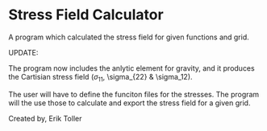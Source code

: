 # Stress Field Calculator
A program which calculated the stress field for given functions and grid.

UPDATE:

The program now includes the anlytic element for gravity, and it produces the Cartisian stress field ($`\sigma_{11}`$, \sigma_{22} & \sigma_12).

The user will have to define the funciton files for the stresses. The program will the use those to calculate and export the stress field for a given grid.

Created by,
Erik Toller

